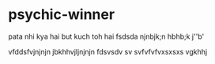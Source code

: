 # psychic-winner
pata nhi kya hai but kuch toh hai
fsdsda
njnbjk;n
 hbhb;k
 j''b'
 
 
  vfddsfvjnjnjn
 jbkhhvjljnjnjn
 fdsvsdv sv svfvfvfvxsxsxs
vgkhhj
